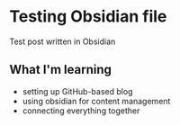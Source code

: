 # Testing Obsidian file
Test post written in Obsidian 

## What I'm learning
- setting up GitHub-based blog
- using obsidian for content management 
- connecting everything together
